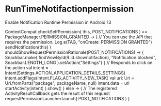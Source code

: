 # RunTimeNotifactionpermission
Enable Notification Runtime Permission in Android 13



  ContextCompat.checkSelfPermission(
                    this, POST_NOTIFICATIONS
                ) == PackageManager.PERMISSION_GRANTED -> {
                    // You can use the API that requires the permission.
                    Log.e(TAG, "onCreate: PERMISSION GRANTED")
                    sendNotification(this)
                }
                shouldShowRequestPermissionRationale(POST_NOTIFICATIONS) -> {
                    Snackbar.make(
                        findViewById(R.id.shownotifaction),
                        "Notification blocked",
                        Snackbar.LENGTH_LONG
                    ).setAction("Settings") {
                        // Responds to click on the action
                        val intent = Intent(Settings.ACTION_APPLICATION_DETAILS_SETTINGS)
                        intent.addFlags(Intent.FLAG_ACTIVITY_NEW_TASK)
                        val uri: Uri = Uri.fromParts("package", packageName, null)
                        intent.data = uri
                        startActivity(intent)
                    }.show()
                }
                else -> {
                    // The registered ActivityResultCallback gets the result of this request
                    requestPermissionLauncher.launch(
                        POST_NOTIFICATIONS
                    )
                }
